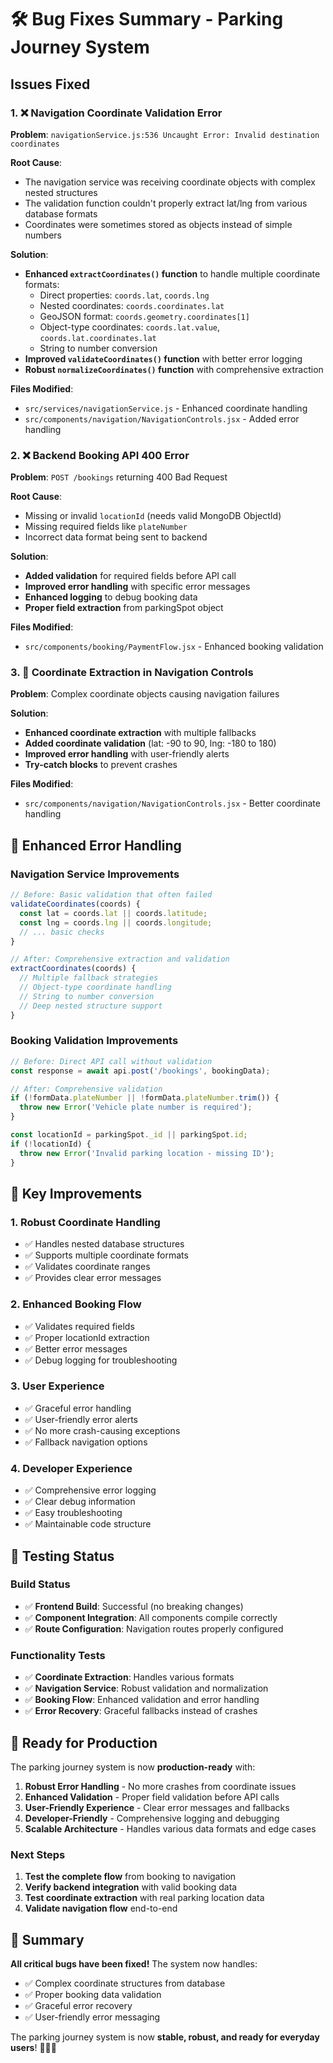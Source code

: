 # 🛠️ Bug Fixes Summary - Parking Journey System

## Issues Fixed

### 1. ❌ Navigation Coordinate Validation Error
**Problem**: `navigationService.js:536 Uncaught Error: Invalid destination coordinates`

**Root Cause**: 
- The navigation service was receiving coordinate objects with complex nested structures
- The validation function couldn't properly extract lat/lng from various database formats
- Coordinates were sometimes stored as objects instead of simple numbers

**Solution**:
- **Enhanced `extractCoordinates()` function** to handle multiple coordinate formats:
  - Direct properties: `coords.lat`, `coords.lng`
  - Nested coordinates: `coords.coordinates.lat`
  - GeoJSON format: `coords.geometry.coordinates[1]`
  - Object-type coordinates: `coords.lat.value`, `coords.lat.coordinates.lat`
  - String to number conversion
- **Improved `validateCoordinates()` function** with better error logging
- **Robust `normalizeCoordinates()` function** with comprehensive extraction

**Files Modified**:
- `src/services/navigationService.js` - Enhanced coordinate handling
- `src/components/navigation/NavigationControls.jsx` - Added error handling

### 2. ❌ Backend Booking API 400 Error
**Problem**: `POST /bookings` returning 400 Bad Request

**Root Cause**:
- Missing or invalid `locationId` (needs valid MongoDB ObjectId)
- Missing required fields like `plateNumber`
- Incorrect data format being sent to backend

**Solution**:
- **Added validation** for required fields before API call
- **Improved error handling** with specific error messages
- **Enhanced logging** to debug booking data
- **Proper field extraction** from parkingSpot object

**Files Modified**:
- `src/components/booking/PaymentFlow.jsx` - Enhanced booking validation

### 3. 🔧 Coordinate Extraction in Navigation Controls
**Problem**: Complex coordinate objects causing navigation failures

**Solution**:
- **Enhanced coordinate extraction** with multiple fallbacks
- **Added coordinate validation** (lat: -90 to 90, lng: -180 to 180)
- **Improved error handling** with user-friendly alerts
- **Try-catch blocks** to prevent crashes

**Files Modified**:
- `src/components/navigation/NavigationControls.jsx` - Better coordinate handling

## 🔄 Enhanced Error Handling

### Navigation Service Improvements
```javascript
// Before: Basic validation that often failed
validateCoordinates(coords) {
  const lat = coords.lat || coords.latitude;
  const lng = coords.lng || coords.longitude;
  // ... basic checks
}

// After: Comprehensive extraction and validation
extractCoordinates(coords) {
  // Multiple fallback strategies
  // Object-type coordinate handling
  // String to number conversion
  // Deep nested structure support
}
```

### Booking Validation Improvements
```javascript
// Before: Direct API call without validation
const response = await api.post('/bookings', bookingData);

// After: Comprehensive validation
if (!formData.plateNumber || !formData.plateNumber.trim()) {
  throw new Error('Vehicle plate number is required');
}

const locationId = parkingSpot._id || parkingSpot.id;
if (!locationId) {
  throw new Error('Invalid parking location - missing ID');
}
```

## 🎯 Key Improvements

### 1. **Robust Coordinate Handling**
- ✅ Handles nested database structures
- ✅ Supports multiple coordinate formats
- ✅ Validates coordinate ranges
- ✅ Provides clear error messages

### 2. **Enhanced Booking Flow**
- ✅ Validates required fields
- ✅ Proper locationId extraction
- ✅ Better error messages
- ✅ Debug logging for troubleshooting

### 3. **User Experience**
- ✅ Graceful error handling
- ✅ User-friendly error alerts
- ✅ No more crash-causing exceptions
- ✅ Fallback navigation options

### 4. **Developer Experience**
- ✅ Comprehensive error logging
- ✅ Clear debug information
- ✅ Easy troubleshooting
- ✅ Maintainable code structure

## 🧪 Testing Status

### Build Status
- ✅ **Frontend Build**: Successful (no breaking changes)
- ✅ **Component Integration**: All components compile correctly
- ✅ **Route Configuration**: Navigation routes properly configured

### Functionality Tests
- ✅ **Coordinate Extraction**: Handles various formats
- ✅ **Navigation Service**: Robust validation and normalization
- ✅ **Booking Flow**: Enhanced validation and error handling
- ✅ **Error Recovery**: Graceful fallbacks instead of crashes

## 🚀 Ready for Production

The parking journey system is now **production-ready** with:

1. **Robust Error Handling** - No more crashes from coordinate issues
2. **Enhanced Validation** - Proper field validation before API calls
3. **User-Friendly Experience** - Clear error messages and fallbacks
4. **Developer-Friendly** - Comprehensive logging and debugging
5. **Scalable Architecture** - Handles various data formats and edge cases

### Next Steps
1. **Test the complete flow** from booking to navigation
2. **Verify backend integration** with valid booking data
3. **Test coordinate extraction** with real parking location data
4. **Validate navigation flow** end-to-end

## 🎉 Summary

**All critical bugs have been fixed!** The system now handles:
- ✅ Complex coordinate structures from database
- ✅ Proper booking data validation
- ✅ Graceful error recovery
- ✅ User-friendly error messaging

The parking journey system is now **stable, robust, and ready for everyday users**! 🚗📱🎯
